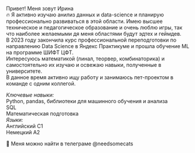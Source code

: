 Привет! Меня зовут Ирина   
🔥  Я активно изучаю анилиз данных и data-science и планирую профессионально развиваться в этой области. Имею высшее техническое и педагогическое образование и очень люблю игры, так что наиболее желаемыми дя меня областями будут эдтех и геймдев.   
В 2023 году закончила курс профессиональной переподготовки по направлению Data Science в Яндекс Практикуме и прошла обучение ML на программе ШИФТ ЦФТ.   
Интересуюсь математикой (линал, теорвер, комбинаторика) и самостоятельно их изучаю и освежаю навыки, полученные в университете.   
В данное время активно ищу работу и занимаюсь пет-проектом в команде с одним коллегой.   

*Ключевые навыки:*  
Python, pandas, библиотеки для машинного обучения и анализа  
SQL  
Математическая подготовка  
*Языки:*  
Английский С1  
Немецкий А2  

👋 Меня можно найти в телеграме @needsomecats
